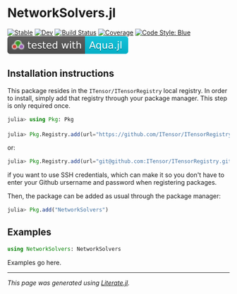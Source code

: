 # NetworkSolvers.jl

[![Stable](https://img.shields.io/badge/docs-stable-blue.svg)](https://ITensor.github.io/NetworkSolvers.jl/stable/)
[![Dev](https://img.shields.io/badge/docs-dev-blue.svg)](https://ITensor.github.io/NetworkSolvers.jl/dev/)
[![Build Status](https://github.com/ITensor/NetworkSolvers.jl/actions/workflows/Tests.yml/badge.svg?branch=main)](https://github.com/ITensor/NetworkSolvers.jl/actions/workflows/Tests.yml?query=branch%3Amain)
[![Coverage](https://codecov.io/gh/ITensor/NetworkSolvers.jl/branch/main/graph/badge.svg)](https://codecov.io/gh/ITensor/NetworkSolvers.jl)
[![Code Style: Blue](https://img.shields.io/badge/code%20style-blue-4495d1.svg)](https://github.com/invenia/BlueStyle)
[![Aqua](https://raw.githubusercontent.com/JuliaTesting/Aqua.jl/master/badge.svg)](https://github.com/JuliaTesting/Aqua.jl)

## Installation instructions

This package resides in the `ITensor/ITensorRegistry` local registry.
In order to install, simply add that registry through your package manager.
This step is only required once.
```julia
julia> using Pkg: Pkg

julia> Pkg.Registry.add(url="https://github.com/ITensor/ITensorRegistry")
```
or:
```julia
julia> Pkg.Registry.add(url="git@github.com:ITensor/ITensorRegistry.git")
```
if you want to use SSH credentials, which can make it so you don't have to enter your Github ursername and password when registering packages.

Then, the package can be added as usual through the package manager:

```julia
julia> Pkg.add("NetworkSolvers")
```

## Examples

````julia
using NetworkSolvers: NetworkSolvers
````

Examples go here.

---

*This page was generated using [Literate.jl](https://github.com/fredrikekre/Literate.jl).*

